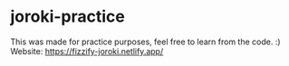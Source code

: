 # joroki-practice
 This was made for practice purposes, feel free to learn from the code. :) Website: https://fizzify-joroki.netlify.app/
